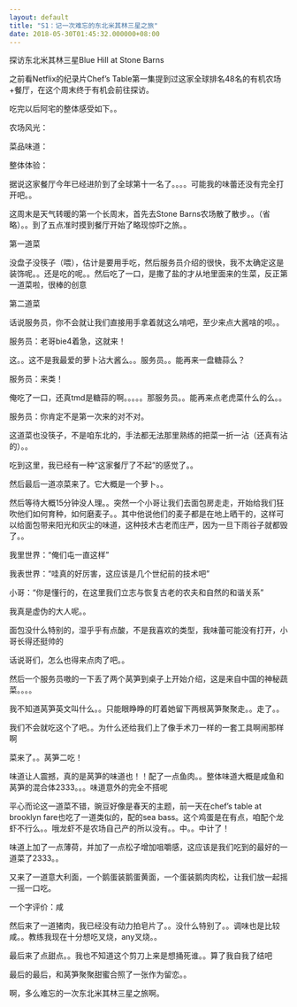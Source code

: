 ```yaml
---
layout: default
title: "S1：记一次难忘的东北米其林三星之旅"
date: 2018-05-30T01:45:32.000000+08:00
---
```


探访东北米其林三星Blue Hill at Stone Barns 

之前看Netflix的纪录片Chef’s Table第一集提到过这家全球排名48名的有机农场+餐厅，在这个周末终于有机会前往探访。

吃完以后阿宅的整体感受如下。。

农场风光：

菜品味道：

整体体验：

据说这家餐厅今年已经进阶到了全球第十一名了。。。。可能我的味蕾还没有完全打开吧。。

这周末是天气转暖的第一个长周末，首先去Stone Barns农场散了散步。。（省略）。。到了五点准时摸到餐厅开始了略现惊吓之旅。。

第一道菜

没盘子没筷子（喂），估计是要用手吃，然后服务员介绍的很快，我不太确定这是装饰呢。。还是吃的呢。。然后吃了一口，是撒了盐的才从地里面来的生菜，反正第一道菜啦，很棒的创意

第二道菜

话说服务员，你不会就让我们直接用手拿着就这么啃吧，至少来点大酱啥的呗。。

服务员：老哥bie4着急，这就来！

这。。这不是我最爱的萝卜沾大酱么。。服务员。。能再来一盘糖蒜么？

服务员：来类！

俺吃了一口，还真tmd是糖蒜的啊。。。。。那服务员。。能再来点老虎菜什么的么。。

服务员：你肯定不是第一次来的对不对。

这道菜也没筷子，不是咱东北的，手法都无法那里熟练的把菜一折一沾（还真有沾的）。。

吃到这里，我已经有一种“这家餐厅了不起”的感觉了。。

然后最后一道凉菜来了。它大概是一个萝卜。。

然后等待大概15分钟没人理。。突然一个小哥让我们去面包房走走，开始给我们狂吹他们如何育种，如何磨麦子。。其中他说他们的麦子都是在地上晒干的，这样可以给面包带来阳光和灰尘的味道，这种技术古老而庄严，因为一旦下雨谷子就都毁了。。

我里世界：“俺们屯一直这样”

我表世界：“哇真的好厉害，这应该是几个世纪前的技术吧”

小哥：“你是懂行的，在这里我们立志与恢复古老的农夫和自然的和谐关系”

我真是虚伪的大人呢。。

面包没什么特别的，湿乎乎有点酸，不是我喜欢的类型，我味蕾可能没有打开，小哥长得还挺帅的

话说哥们，怎么也得来点肉了吧。。


然后一个服务员嗷的一下丢了两个莴笋到桌子上开始介绍，这是来自中国的神秘蔬菜。。。。

我不知道莴笋英文叫什么。。只能眼睁睁的盯着她留下两根莴笋聚聚走。。走了。。

我们不会就吃这个了吧。。为什么还给我们上了像手术刀一样的一套工具啊闹那样啊

菜来了。。莴笋二吃！

味道让人震撼，真的是莴笋的味道也！！配了一点鱼肉。。整体味道大概是咸鱼和莴笋的混合体2333。。。味道意外的完全不搭呢

平心而论这一道菜不错，豌豆好像是春天的主题，前一天在chef’s table at brooklyn fare也吃了一道类似的，配的sea bass。这个鸡蛋是在有点，咱配个龙虾不行么。。哦龙虾不是农场自己产的所以没有。。中。。中计了！


味道上加了一点薄荷，并加了一点松子增加咀嚼感，这应该是我们吃到的最好的一道菜了2333。。

又来了一道意大利面，一个鹅蛋装鹅蛋黄面，一个蛋装鹅肉肉松，让我们放一起摇一摇一口吃。

一个字评价：咸

然后来了一道猪肉，我已经没有动力拍皂片了。。没什么特别了。。调味也是比较咸。。教练我现在十分想吃叉烧，any叉烧。。


最后来了点甜点。。我也不知道这个剪刀上来是想捅死谁。。算了我自我了结吧

最后的最后，和莴笋聚聚甜蜜合照了一张作为留恋。。

啊，多么难忘的一次东北米其林三星之旅啊。

